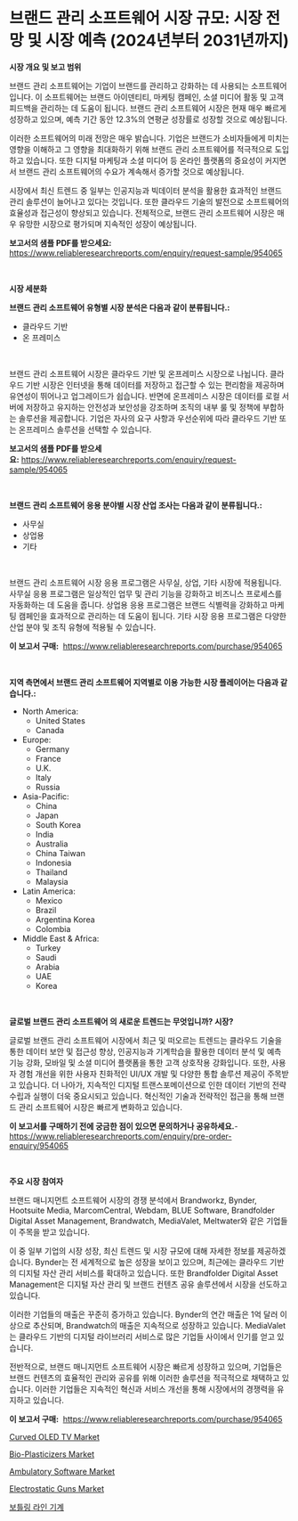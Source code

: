 <p><h1>브랜드 관리 소프트웨어 시장 규모: 시장 전망 및 시장 예측 (2024년부터 2031년까지)</h1></p><p><strong>시장 개요 및 보고 범위</strong></p>
<p><p>브랜드 관리 소프트웨어는 기업이 브랜드를 관리하고 강화하는 데 사용되는 소프트웨어입니다. 이 소프트웨어는 브랜드 아이덴티티, 마케팅 캠페인, 소셜 미디어 활동 및 고객 피드백을 관리하는 데 도움이 됩니다. 브랜드 관리 소프트웨어 시장은 현재 매우 빠르게 성장하고 있으며, 예측 기간 동안 12.3%의 연평균 성장률로 성장할 것으로 예상됩니다. </p><p>이러한 소프트웨어의 미래 전망은 매우 밝습니다. 기업은 브랜드가 소비자들에게 미치는 영향을 이해하고 그 영향을 최대화하기 위해 브랜드 관리 소프트웨어를 적극적으로 도입하고 있습니다. 또한 디지털 마케팅과 소셜 미디어 등 온라인 플랫폼의 중요성이 커지면서 브랜드 관리 소프트웨어의 수요가 계속해서 증가할 것으로 예상됩니다. </p><p>시장에서 최신 트렌드 중 일부는 인공지능과 빅데이터 분석을 활용한 효과적인 브랜드 관리 솔루션이 늘어나고 있다는 것입니다. 또한 클라우드 기술의 발전으로 소프트웨어의 효율성과 접근성이 향상되고 있습니다. 전체적으로, 브랜드 관리 소프트웨어 시장은 매우 유망한 시장으로 평가되며 지속적인 성장이 예상됩니다.</p></p>
<p><strong>보고서의 샘플 PDF를 받으세요:</strong> <a href="https://www.reliableresearchreports.com/enquiry/request-sample/954065">https://www.reliableresearchreports.com/enquiry/request-sample/954065</a></p>
<p>&nbsp;</p>
<p><strong>시장 세분화</strong></p>
<p><strong>브랜드 관리 소프트웨어 유형별 시장 분석은 다음과 같이 분류됩니다.:</strong></p>
<p><ul><li>클라우드 기반</li><li>온 프레미스</li></ul></p>
<p>&nbsp;</p>
<p><p>브랜드 관리 소프트웨어 시장은 클라우드 기반 및 온프레미스 시장으로 나뉩니다. 클라우드 기반 시장은 인터넷을 통해 데이터를 저장하고 접근할 수 있는 편리함을 제공하며 유연성이 뛰어나고 업그레이드가 쉽습니다. 반면에 온프레미스 시장은 데이터를 로컬 서버에 저장하고 유지하는 안전성과 보안성을 강조하며 조직의 내부 룰 및 정책에 부합하는 솔루션을 제공합니다. 기업은 자사의 요구 사항과 우선순위에 따라 클라우드 기반 또는 온프레미스 솔루션을 선택할 수 있습니다.</p></p>
<p><strong>보고서의 샘플 PDF를 받으세요:</strong>&nbsp;<a href="https://www.reliableresearchreports.com/enquiry/request-sample/954065">https://www.reliableresearchreports.com/enquiry/request-sample/954065</a></p>
<p>&nbsp;</p>
<p><strong> 브랜드 관리 소프트웨어 응용 분야별 시장 산업 조사는 다음과 같이 분류됩니다.:</strong></p>
<p><ul><li>사무실</li><li>상업용</li><li>기타</li></ul></p>
<p>&nbsp;</p>
<p><p>브랜드 관리 소프트웨어 시장 응용 프로그램은 사무실, 상업, 기타 시장에 적용됩니다. 사무실 응용 프로그램은 일상적인 업무 및 관리 기능을 강화하고 비즈니스 프로세스를 자동화하는 데 도움을 줍니다. 상업용 응용 프로그램은 브랜드 식별력을 강화하고 마케팅 캠페인을 효과적으로 관리하는 데 도움이 됩니다. 기타 시장 응용 프로그램은 다양한 산업 분야 및 조직 유형에 적용될 수 있습니다.</p></p>
<p><strong>이 보고서 구매:</strong>&nbsp; <a href="https://www.reliableresearchreports.com/purchase/954065">https://www.reliableresearchreports.com/purchase/954065</a></p>
<p>&nbsp;</p>
<p><strong>지역 측면에서 브랜드 관리 소프트웨어 지역별로 이용 가능한 시장 플레이어는 다음과 같습니다.:</strong></p>
<p><ul>
    <li>
        North America:
        <ul>
            <li>United States</li>
            <li>Canada</li>
        </ul>
    </li>
    <li>
        Europe:
        <ul>
            <li>Germany</li>
            <li>France</li>
            <li>U.K.</li>
            <li>Italy</li>
            <li>Russia</li>
        </ul>
    </li>
    <li>
        Asia-Pacific:
        <ul>
            <li>China</li>
            <li>Japan</li>
            <li>South Korea</li>
            <li>India</li>
            <li>Australia</li>
            <li>China Taiwan</li>
            <li>Indonesia</li>
            <li>Thailand</li>
            <li>Malaysia</li>
        </ul>
    </li>
    <li>
        Latin America:
        <ul>
            <li>Mexico</li>
            <li>Brazil</li>
            <li>Argentina Korea</li>
            <li>Colombia</li>
        </ul>
    </li>
    <li>
        Middle East & Africa:
        <ul>
            <li>Turkey</li>
            <li>Saudi</li>
            <li>Arabia</li>
            <li>UAE</li>
            <li>Korea</li>
        </ul>
    </li>
    </ul></p>
<p>&nbsp;</p>
<p><strong>글로벌 브랜드 관리 소프트웨어 의 새로운 트렌드는 무엇입니까? 시장?</strong></p>
<p><p>글로벌 브랜드 관리 소프트웨어 시장에서 최근 및 떠오르는 트렌드는 클라우드 기술을 통한 데이터 보안 및 접근성 향상, 인공지능과 기계학습을 활용한 데이터 분석 및 예측 기능 강화, 모바일 및 소셜 미디어 플랫폼을 통한 고객 상호작용 강화입니다. 또한, 사용자 경험 개선을 위한 사용자 친화적인 UI/UX 개발 및 다양한 통합 솔루션 제공이 주목받고 있습니다. 더 나아가, 지속적인 디지털 트랜스포메이션으로 인한 데이터 기반의 전략 수립과 실행이 더욱 중요시되고 있습니다. 혁신적인 기술과 전략적인 접근을 통해 브랜드 관리 소프트웨어 시장은 빠르게 변화하고 있습니다.</p></p>
<p><strong>이 보고서를 구매하기 전에 궁금한 점이 있으면 문의하거나 공유하세요.</strong>- <a href="https://www.reliableresearchreports.com/enquiry/pre-order-enquiry/954065">https://www.reliableresearchreports.com/enquiry/pre-order-enquiry/954065</a></p>
<p>&nbsp;</p>
<p><strong>주요 시장 참여자</strong></p>
<p><p>브랜드 매니지먼트 소프트웨어 시장의 경쟁 분석에서 Brandworkz, Bynder, Hootsuite Media, MarcomCentral, Webdam, BLUE Software, Brandfolder Digital Asset Management, Brandwatch, MediaValet, Meltwater와 같은 기업들이 주목을 받고 있습니다. </p><p>이 중 일부 기업의 시장 성장, 최신 트렌드 및 시장 규모에 대해 자세한 정보를 제공하겠습니다. Bynder는 전 세계적으로 높은 성장을 보이고 있으며, 최근에는 클라우드 기반의 디지털 자산 관리 서비스를 확대하고 있습니다. 또한 Brandfolder Digital Asset Management은 디지털 자산 관리 및 브랜드 컨텐츠 공유 솔루션에서 시장을 선도하고 있습니다.</p><p>이러한 기업들의 매출은 꾸준히 증가하고 있습니다. Bynder의 연간 매출은 1억 달러 이상으로 추산되며, Brandwatch의 매출은 지속적으로 성장하고 있습니다. MediaValet는 클라우드 기반의 디지털 라이브러리 서비스로 많은 기업들 사이에서 인기를 얻고 있습니다.</p><p>전반적으로, 브랜드 매니지먼트 소프트웨어 시장은 빠르게 성장하고 있으며, 기업들은 브랜드 컨텐츠의 효율적인 관리와 공유를 위해 이러한 솔루션을 적극적으로 채택하고 있습니다. 이러한 기업들은 지속적인 혁신과 서비스 개선을 통해 시장에서의 경쟁력을 유지하고 있습니다.</p></p>
<p><strong>이 보고서 구매:</strong>&nbsp;&nbsp;<a href="https://www.reliableresearchreports.com/purchase/954065">https://www.reliableresearchreports.com/purchase/954065</a></p>
<p><p><a href="https://view.publitas.com/reportprime-1/curved-oled-tv-market-size-global-industry-overview-market-segmentation-and-forecast-2024-to-2031/">Curved OLED TV Market</a></p><p><a href="https://issuu.com/reportprime-2/docs/bio-plasticizers-market-size-2030.pptx">Bio-Plasticizers Market</a></p><p><a href="https://sore-arch-6db.notion.site/Ambulatory-Software-Market-Share-Market-New-Trends-Analysis-Report-By-Type-By-Application-By-End-ec1ee9767afe49c6a253930a97635ca2">Ambulatory Software Market</a></p><p><a href="https://github.com/Paul14Anderson63/Market-Research-Report-List-3/blob/main/electrostatic-guns-market.md">Electrostatic Guns Market</a></p><p><a href="https://github.com/hxzi07639916/Market-Research-Report-List-1/blob/main/7252670185052.md">보틀링 라인 기계</a></p></p>
